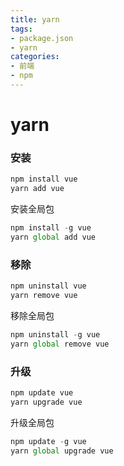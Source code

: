```yaml
---
title: yarn
tags:
- package.json
- yarn
categories: 
- 前端
- npm
---
```

# yarn

### 安装

```js
npm install vue
yarn add vue
```

安装全局包

```js
npm install -g vue
yarn global add vue
```

### 移除

```js
npm uninstall vue
yarn remove vue
```

移除全局包

```js
npm uninstall -g vue
yarn global remove vue
```

### 升级

```js
npm update vue
yarn upgrade vue
```

升级全局包

```js
npm update -g vue
yarn global upgrade vue
```
